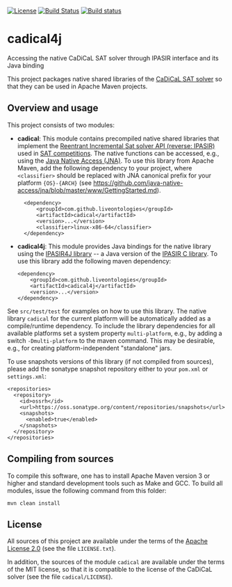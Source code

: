 [![License](https://img.shields.io/badge/License-Apache%202.0-blue.svg)](https://opensource.org/licenses/Apache-2.0)
[![Build Status](https://travis-ci.com/liveontologies/cadical4j.svg?branch=master)](https://travis-ci.com/liveontologies/cadical4j)
[![Build status](https://ci.appveyor.com/api/projects/status/69ajaabl9m1a4poi?svg=true)](https://ci.appveyor.com/project/ykazakov/cadical4j)

# cadical4j

Accessing the native CaDiCaL SAT solver through IPASIR interface and its Java binding

This project packages native shared libraries of the
[CaDiCaL SAT solver](https://github.com/arminbiere/cadical) so that they can be
used in Apache Maven projects.

## Overview and usage

This project consists of two modules:

- **cadical**: This module contains precompiled native shared libraries that implement the 
  [Reentrant Incremental Sat solver API (reverse: IPASIR)](https://github.com/biotomas/ipasir)
  used in [SAT competitions](http://www.satcompetition.org).
  The native functions can be accessed, e.g., using the 
  [Java Native Access (JNA)](https://github.com/java-native-access/jna).
  To use this library from Apache Maven, add the following dependency to your project, 
  where `<classifier>` should be replaced with JNA canonical prefix for your platform
  `{OS}-{ARCH}` (see https://github.com/java-native-access/jna/blob/master/www/GettingStarted.md).
  
  ```
	<dependency>
		<groupId>com.github.liveontologies</groupId>
		<artifactId>cadical</artifactId>
		<version>...</version>
		<classifier>linux-x86-64</classifier>
	</dependency>
  ```
  
- **cadical4j**: This module provides Java bindings for the native library using the 
[IPASIR4J library](https://github.com/liveontologies/ipasir4j) -- a Java version of
the [IPASIR C library](https://github.com/biotomas/ipasir). To use this library
add the following maven dependency:
	```
	<dependency>
		<groupId>com.github.liveontologies</groupId>
		<artifactId>cadical4j</artifactId>
		<version>...</version>
	</dependency>
	```
See `src/test/test` for examples on how to use this library.
The native library `cadical` for the current platform will be automatically added as 
a compile/runtime dependency. To include the library dependencies for all available 
platforms set a system property `multi-platform`, e.g., by adding a switch 
`-Dmulti-platform` to the maven command. This may be desirable, e.g., for creating
platform-independent "standalone" jars.

To use snapshots versions of this library (if not compiled from sources), please add
the sonatype snapshot repository either to your `pom.xml` or `settings.xml`:
```
<repositories>
  <repository>
    <id>ossrh</id>
    <url>https://oss.sonatype.org/content/repositories/snapshots</url>
    <snapshots>
      <enabled>true</enabled>
    </snapshots>			
  </repository>
</repositories>
```

## Compiling from sources

To compile this software, one has to install Apache Maven version 3 or higher
and standard development tools such as Make and GCC. To build all modules, issue
the following command from this folder:  
```
mvn clean install
```

## License

All sources of this project are available under the terms of the 
[Apache License 2.0](http://www.apache.org/licenses/LICENSE-2.0)
(see the file `LICENSE.txt`).

In addition, the sources of the module `cadical` are available 
under the terms of the MIT license, so that it is compatible to the 
license of the CaDiCaL solver (see the file `cadical/LICENSE`).
